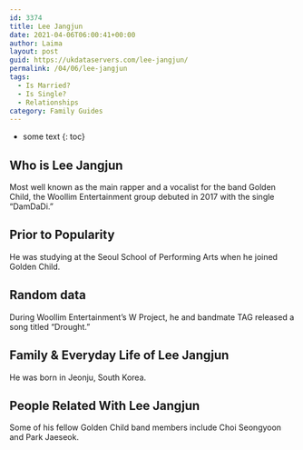 ```yaml
---
id: 3374
title: Lee Jangjun
date: 2021-04-06T06:00:41+00:00
author: Laima
layout: post
guid: https://ukdataservers.com/lee-jangjun/
permalink: /04/06/lee-jangjun
tags:
  - Is Married?
  - Is Single?
  - Relationships
category: Family Guides
---
```


* some text
{: toc}


## Who is Lee Jangjun
                  
                  
                  
Most well known as the main rapper and a vocalist for the band Golden Child, the Woollim Entertainment group debuted in 2017 with the single &#8220;DamDaDi.&#8221; 
                  
              
            
              
            
                
                
                
## Prior to Popularity
                  
                  
                  
He was studying at the Seoul School of Performing Arts when he joined Golden Child. 
                  
              
            
              
            
                
                
                
## Random data
                  
                  
                  
During Woollim Entertainment&#8217;s W Project, he and bandmate TAG released a song titled &#8220;Drought.&#8221; 
                  
              
            
              
            
                
                
                
## Family & Everyday Life of Lee Jangjun
                  
                  
                  
He was born in Jeonju, South Korea. 
                  
              
            
              
            
                
                
                
## People Related With Lee Jangjun
                  
                  
                  
Some of his fellow Golden Child band members include Choi Seongyoon and Park Jaeseok. 
                  
              
            
              
            
                
              
            
              
              
            
            
              
            
          
          
          
